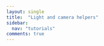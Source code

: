 ```yaml
---
layout: single
title:  "Light and camera helpers"
sidebar:
  nav: "tutorials"
comments: true
---
```



